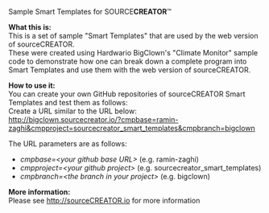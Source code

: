 Sample Smart Templates for SOURCE**CREATOR**™

**What this is:**
<br/>This is a set of sample "Smart Templates" that are used by the web version of sourceCREATOR.
<br/>These were created using Hardwario BigClown's "Climate Monitor" sample code to demonstrate how one can break down a complete program into Smart Templates and use them with the web version of sourceCREATOR.

**How to use it:**
<br/>You can create your own GitHub repositories of sourceCREATOR Smart Templates and test them as follows:
<br/>Create a URL similar to the URL below:
<br/>http://bigclown.sourcecreator.io/?cmpbase=ramin-zaghi&cmpproject=sourcecreator_smart_templates&cmpbranch=bigclown

The URL parameters are as follows:
+ *cmpbase=\<your github base URL\>* (e.g. ramin-zaghi)
+ *cmpproject=\<your github project\>* (e.g. sourcecreator_smart_templates)
+ *cmpbranch=\<the branch in your project\>* (e.g. bigclown)

**More information:**
<br/>Please see http://sourceCREATOR.io for more information
